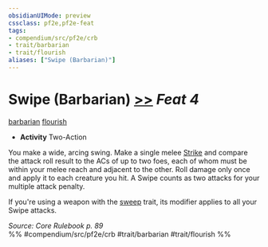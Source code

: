 ```yaml
---
obsidianUIMode: preview
cssclass: pf2e,pf2e-feat
tags:
- compendium/src/pf2e/crb
- trait/barbarian
- trait/flourish
aliases: ["Swipe (Barbarian)"]
---
```

# Swipe (Barbarian)  [>>](/rules/core-rulebook/chapter-9-playing-the-game.md#Actions "Two-Action") *Feat 4*  
[barbarian](/rules/traits/barbarian.md)  [flourish](/rules/traits/flourish.md)  

- **Activity** Two-Action

You make a wide, arcing swing. Make a single melee [Strike](/rules/actions/strike.md) and compare the attack roll result to the ACs of up to two foes, each of whom must be within your melee reach and adjacent to the other. Roll damage only once and apply it to each creature you hit. A Swipe counts as two attacks for your multiple attack penalty.

If you're using a weapon with the [sweep](/rules/traits/sweep.md) trait, its modifier applies to all your Swipe attacks.

*Source: Core Rulebook p. 89*  
%% #compendium/src/pf2e/crb #trait/barbarian #trait/flourish %%